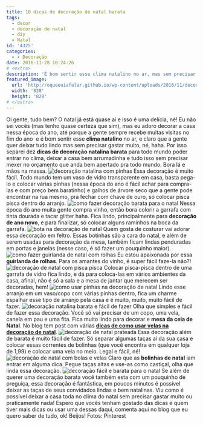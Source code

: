 ```yaml
---
title: 10 dicas de decoração de natal barata
tags:
  - decor
  - decoração de natal
  - diy
  - Natal
id: '4325'
categories:
  - - Decoração
date: 2016-11-28 10:24:26
# <extra>
description: 'É bom sentir esse clima natalino no ar, mas sem precisar gastar muito, separei dez dicas de decoração natalina barata para todo mundo poder entrar no clima,'
featured_image: 
  url: 'http://oqueeuiafalar.github.io/wp-content/uploads/2016/11/decoração-natalina-dourada.jpg'
  width: '828'
  height: '828'
# </extra>
---
```


Oi gente, tudo bem? O natal já está quase aí e isso é uma delícia, né! Eu não sei vocês (mas tenho quase certeza que sim), mas eu adoro decorar a casa nessa época do ano, até porque a gente sempre recebe muitas visitas no fim do ano  e é bom sentir esse **clima natalino** no ar, e claro que a gente quer deixar tudo lindo mas sem precisar gastar muito, né, haha. Por isso separei dez **dicas de decoração natalina barata** para todo mundo poder entrar no clima, deixar a casa bem arrumadinha e tudo isso sem precisar mexer no orçamento que anda bem apertado pra todo mundo. Bora lá e mãos na massa. ![decoração natalina com pinhas ](/wp-content/uploads/2016/11/decoração-de-natal-barata.jpg) Essa decoração é muito fácil. Todo mundo tem um vaso de vidro transparente em casa, basta pega-lo e colocar várias pinhas (nessa época do ano é fácil achar para compra-las e com preço bem baratinho) e galhos de árvore seco que a gente pode encontrar na rua mesmo, pra fechar com chave de ouro, só colocar pisca pisca dentro do arranjo. ![como fazer decoração barata para o natal](/wp-content/uploads/2016/11/decoração-natalina-dourada.jpg) Nessa época do ano muita gente compra vinho, então bora colorir a garrafa com tinta dourada e tacar glitter haha. Fica lindo, principalmente para **decoração de ano novo**, e para finalizar, só colocar alguns raminhos na boca da garrafa. ![bota na decoração de natal](/wp-content/uploads/2016/11/decoração-natalina-barata.jpg) Quem gosta de costurar vai adorar essa decoração em feltro. Essas botinhas são a cara do natal, e além de serem usadas para decoração da mesa, também ficam lindas penduradas em portas e janelas (nesse caso, é só fazer um pouquinho maior). ![como fazer guirlanda de natal com rolhas ](/wp-content/uploads/2016/11/guirlanda-feita-de-rolha.jpg) Eu estou apaixonada por essa **guirlanda de rolhas**. Para os amantes do vinho, é super fácil faze-la não?! ![decoração de natal com pisca pisca](/wp-content/uploads/2016/11/decoração-de-natal-barata-diy.jpg) Colocar pisca-pisca dentro de uma garrafa de vidro fica lindo, e dá para coloca-las em vários ambientes da casa, afinal, não é só a sala e a mesa de jantar que merecem ser decoradas, hem! ![como usar pinhas na decoração de natal](/wp-content/uploads/2016/11/decoração-de-natal-com-pinhas.jpg) Lindo esse arranjo em um vaso/copo com várias pinhas dentro, fica um charme espalhar esse tipo de arranjo pela casa e é muito, muito, muito fácil de fazer. ![decoração natalina barata e fácil de fazer](/wp-content/uploads/2016/11/velas-na-decoração-de-natal.jpg) Olha que simples e fácil de fazer essa decoração. Você só vai precisar de um copo, uma vela, canela em pau e uma fita. Fica muito lindo para decorar e **mesa da ceia de Natal**. No blog tem post com várias [**dicas de como usar velas na decoração de natal**](http://natalia.blog.br/19-ideias-de-como-se-usar-velas-na-decoracao-de-natal/). ![decoração de natal prateada ](/wp-content/uploads/2016/11/decoração-natalina-com-velas-e-taças.jpg) Essa decoração além de barata é muito fácil de fazer. Só separar algumas taças aí da sua casa e colocar essas correntes de bolinhas (que você encontra em qualquer loja de 1,99) e colocar uma vela no meio. Legal e fácil, né! ![decoração de natal com bolas e velas](/wp-content/uploads/2016/11/decor-natalina-barata.jpg) Claro que as **bolinhas de natal** iam entrar em alguma dica. Pegue taças altas e use-as como castiçal, olha que linda essa decoração. ![decoração fácil e barata para o natal](/wp-content/uploads/2016/11/decoração-mesa-de-natal.jpg) Se além de querer uma decoração barata você também esta com um pouquinho de preguiça, essa decoração é fantástica, em poucos minutos é possível deixar as taças de seus convidados lindas e bem natalinas. Viu como é possível deixar a casa toda no clima do natal sem precisar gastar muito ou praticamente nada! Espero que vocês tenham gostado das dicas e quem tiver mais dicas ou usar uma dessas daqui, comenta aqui no blog que eu quero saber de tudo, ok! Beijos! Fotos: Pinterest
